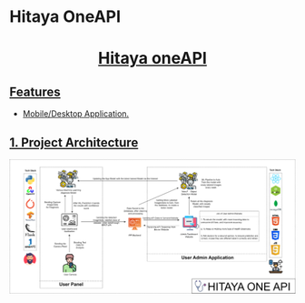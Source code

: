 # Hitaya OneAPI

<h1 align="center"><a href="">Hitaya oneAPI</h1>

## Features
-  Mobile/Desktop Application.




## 1. Project Architecture

<p align="center">
  <img src="Data/HITAYA_ONE_API.png" />
</p>
